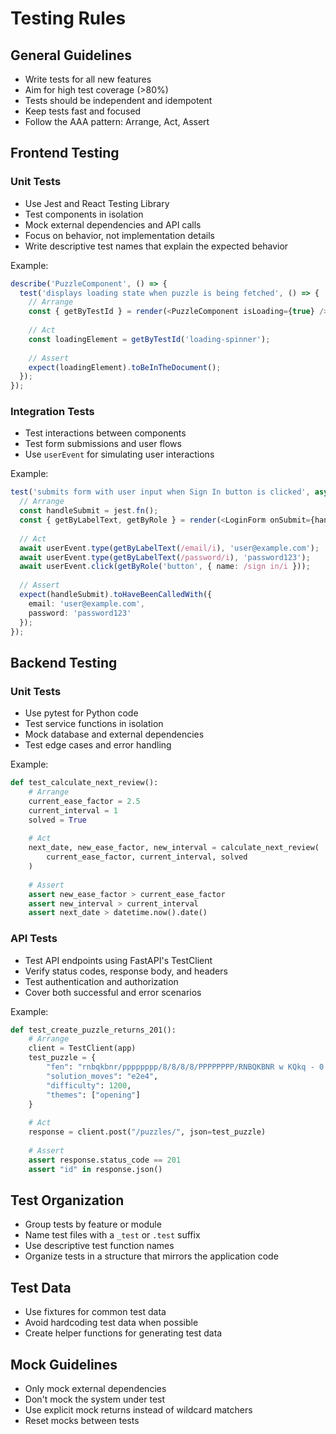 # Testing Rules

## General Guidelines

- Write tests for all new features
- Aim for high test coverage (>80%)
- Tests should be independent and idempotent
- Keep tests fast and focused
- Follow the AAA pattern: Arrange, Act, Assert

## Frontend Testing

### Unit Tests

- Use Jest and React Testing Library
- Test components in isolation
- Mock external dependencies and API calls
- Focus on behavior, not implementation details
- Write descriptive test names that explain the expected behavior

Example:
```typescript
describe('PuzzleComponent', () => {
  test('displays loading state when puzzle is being fetched', () => {
    // Arrange
    const { getByTestId } = render(<PuzzleComponent isLoading={true} />);
    
    // Act
    const loadingElement = getByTestId('loading-spinner');
    
    // Assert
    expect(loadingElement).toBeInTheDocument();
  });
});
```

### Integration Tests

- Test interactions between components
- Test form submissions and user flows
- Use `userEvent` for simulating user interactions

Example:
```typescript
test('submits form with user input when Sign In button is clicked', async () => {
  // Arrange
  const handleSubmit = jest.fn();
  const { getByLabelText, getByRole } = render(<LoginForm onSubmit={handleSubmit} />);
  
  // Act
  await userEvent.type(getByLabelText(/email/i), 'user@example.com');
  await userEvent.type(getByLabelText(/password/i), 'password123');
  await userEvent.click(getByRole('button', { name: /sign in/i }));
  
  // Assert
  expect(handleSubmit).toHaveBeenCalledWith({
    email: 'user@example.com',
    password: 'password123'
  });
});
```

## Backend Testing

### Unit Tests

- Use pytest for Python code
- Test service functions in isolation
- Mock database and external dependencies
- Test edge cases and error handling

Example:
```python
def test_calculate_next_review():
    # Arrange
    current_ease_factor = 2.5
    current_interval = 1
    solved = True
    
    # Act
    next_date, new_ease_factor, new_interval = calculate_next_review(
        current_ease_factor, current_interval, solved
    )
    
    # Assert
    assert new_ease_factor > current_ease_factor
    assert new_interval > current_interval
    assert next_date > datetime.now().date()
```

### API Tests

- Test API endpoints using FastAPI's TestClient
- Verify status codes, response body, and headers
- Test authentication and authorization
- Cover both successful and error scenarios

Example:
```python
def test_create_puzzle_returns_201():
    # Arrange
    client = TestClient(app)
    test_puzzle = {
        "fen": "rnbqkbnr/pppppppp/8/8/8/8/PPPPPPPP/RNBQKBNR w KQkq - 0 1",
        "solution_moves": "e2e4",
        "difficulty": 1200,
        "themes": ["opening"]
    }
    
    # Act
    response = client.post("/puzzles/", json=test_puzzle)
    
    # Assert
    assert response.status_code == 201
    assert "id" in response.json()
```

## Test Organization

- Group tests by feature or module
- Name test files with a `_test` or `.test` suffix
- Use descriptive test function names
- Organize tests in a structure that mirrors the application code

## Test Data

- Use fixtures for common test data
- Avoid hardcoding test data when possible
- Create helper functions for generating test data

## Mock Guidelines

- Only mock external dependencies
- Don't mock the system under test
- Use explicit mock returns instead of wildcard matchers
- Reset mocks between tests 
